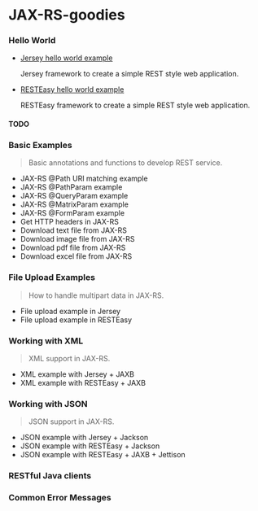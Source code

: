 # JAX-RS-goodies

### Hello World
* [Jersey hello world example](https://github.com/ajayy004/JAX-RS-goodies/tree/master/HelloWorldExample)

  Jersey framework to create a simple REST style web application.

* [RESTEasy hello world example](https://github.com/ajayy004/JAX-RS-goodies/tree/master/RESTEasyExample)
  
  RESTEasy framework to create a simple REST style web application.


#### TODO

### Basic Examples
> Basic annotations and functions to develop REST service.

* JAX-RS @Path URI matching example
* JAX-RS @PathParam example
* JAX-RS @QueryParam example
* JAX-RS @MatrixParam example
* JAX-RS @FormParam example
* Get HTTP headers in JAX-RS
* Download text file from JAX-RS
* Download image file from JAX-RS
* Download pdf file from JAX-RS
* Download excel file from JAX-RS

### File Upload Examples
> How to handle multipart data in JAX-RS.

* File upload example in Jersey
* File upload example in RESTEasy

### Working with XML
> XML support in JAX-RS.

* XML example with Jersey + JAXB
* XML example with RESTEasy + JAXB


### Working with JSON
> JSON support in JAX-RS.

* JSON example with Jersey + Jackson
* JSON example with RESTEasy + Jackson
* JSON example with RESTEasy + JAXB + Jettison


### RESTful Java clients
### Common Error Messages
